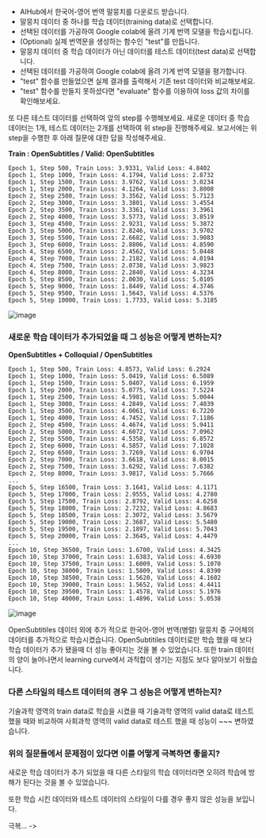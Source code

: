 - AIHub에서 한국어-영어 번역 말뭉치를 다운로드 받습니다.
- 말뭉치 데이터 중 하나를 학습 데이터(training data)로 선택합니다.
- 선택된 데이터를 가공하여 Google colab에 올려 기계 번역 모델을 학습시킵니다.
- (Optional) 실제 번역문을 생성하는 함수인 "test"를 만듭니다.
- 말뭉치 데이터 중 학습 데이터가 아닌 데이터를 테스트 데이터(test data)로 선택합니다.
- 선택된 데이터를 가공하여 Google colab에 올려 기계 번역 모델을 평가합니다.
- "test" 함수를 만들었으면 실제 결과를 출력해서 기존 test 데이터와 비교해보세요.
- "test" 함수를 만들지 못하셨다면 "evaluate" 함수를 이용하여 loss 값의 차이를 확인해보세요.

또 다른 테스트 데이터를 선택하여 앞의 step를 수행해보세요.
새로운 데이터 중 학습 데이터는 1개, 테스트 데이터는 2개를 선택하여 위 step을 진행해주세요. 보고서에는 위 step을 수행한 후 아래 질문에 대한 답을 작성해주세요.

**Train : OpenSubtitles / Valid: OpenSubtitles**
```
Epoch 1, Step 500, Train Loss: 3.9331, Valid Loss: 4.8402
Epoch 1, Step 1000, Train Loss: 4.1794, Valid Loss: 2.8732
Epoch 1, Step 1500, Train Loss: 3.9762, Valid Loss: 3.0234
Epoch 1, Step 2000, Train Loss: 4.1264, Valid Loss: 3.8008
Epoch 2, Step 2500, Train Loss: 3.3562, Valid Loss: 5.7123
Epoch 2, Step 3000, Train Loss: 3.3801, Valid Loss: 3.4554
Epoch 2, Step 3500, Train Loss: 3.3361, Valid Loss: 3.3961
Epoch 2, Step 4000, Train Loss: 3.5773, Valid Loss: 3.8519
Epoch 3, Step 4500, Train Loss: 2.9231, Valid Loss: 5.3872
Epoch 3, Step 5000, Train Loss: 2.8246, Valid Loss: 3.9702
Epoch 3, Step 5500, Train Loss: 2.6682, Valid Loss: 3.9083
Epoch 3, Step 6000, Train Loss: 2.8806, Valid Loss: 4.8590
Epoch 4, Step 6500, Train Loss: 2.4562, Valid Loss: 5.0448
Epoch 4, Step 7000, Train Loss: 2.2182, Valid Loss: 4.0194
Epoch 4, Step 7500, Train Loss: 2.0738, Valid Loss: 3.9823
Epoch 4, Step 8000, Train Loss: 2.2840, Valid Loss: 4.3234
Epoch 5, Step 8500, Train Loss: 2.0030, Valid Loss: 5.0105
Epoch 5, Step 9000, Train Loss: 1.8449, Valid Loss: 4.3746
Epoch 5, Step 9500, Train Loss: 1.5643, Valid Loss: 4.5376
Epoch 5, Step 10000, Train Loss: 1.7733, Valid Loss: 5.3185
```

![image](https://user-images.githubusercontent.com/55765292/170865821-fe5edb9a-13e7-4efb-9475-624b265247f2.png)


### 새로운 학습 데이터가 추가되었을 때 그 성능은 어떻게 변하는지?

**OpenSubtitles + Colloquial / OpenSubtitles**
```
Epoch 1, Step 500, Train Loss: 4.8573, Valid Loss: 6.2924
Epoch 1, Step 1000, Train Loss: 5.0419, Valid Loss: 6.5089
Epoch 1, Step 1500, Train Loss: 5.0407, Valid Loss: 6.1959
Epoch 1, Step 2000, Train Loss: 5.0775, Valid Loss: 7.5224
Epoch 1, Step 2500, Train Loss: 4.5981, Valid Loss: 5.0044
Epoch 1, Step 3000, Train Loss: 4.2849, Valid Loss: 7.4039
Epoch 1, Step 3500, Train Loss: 4.0061, Valid Loss: 6.7220
Epoch 1, Step 4000, Train Loss: 4.7452, Valid Loss: 7.1186
Epoch 2, Step 4500, Train Loss: 4.4674, Valid Loss: 5.9411
Epoch 2, Step 5000, Train Loss: 4.6072, Valid Loss: 7.0962
Epoch 2, Step 5500, Train Loss: 4.5358, Valid Loss: 6.8572
Epoch 2, Step 6000, Train Loss: 4.5857, Valid Loss: 7.1028
Epoch 2, Step 6500, Train Loss: 3.7269, Valid Loss: 6.9704
Epoch 2, Step 7000, Train Loss: 3.6618, Valid Loss: 8.0015
Epoch 2, Step 7500, Train Loss: 3.6292, Valid Loss: 7.6382
Epoch 2, Step 8000, Train Loss: 3.9817, Valid Loss: 5.7666
...
Epoch 5, Step 16500, Train Loss: 3.1641, Valid Loss: 4.1171
Epoch 5, Step 17000, Train Loss: 2.9555, Valid Loss: 4.2780
Epoch 5, Step 17500, Train Loss: 2.8792, Valid Loss: 4.6258
Epoch 5, Step 18000, Train Loss: 2.7232, Valid Loss: 4.8683
Epoch 5, Step 18500, Train Loss: 2.3072, Valid Loss: 3.5679
Epoch 5, Step 19000, Train Loss: 2.3687, Valid Loss: 5.5480
Epoch 5, Step 19500, Train Loss: 2.1897, Valid Loss: 5.7043
Epoch 5, Step 20000, Train Loss: 2.3645, Valid Loss: 4.4479
...
Epoch 10, Step 36500, Train Loss: 1.6700, Valid Loss: 4.3425
Epoch 10, Step 37000, Train Loss: 1.6383, Valid Loss: 4.6930
Epoch 10, Step 37500, Train Loss: 1.6009, Valid Loss: 5.1070
Epoch 10, Step 38000, Train Loss: 1.5809, Valid Loss: 4.8390
Epoch 10, Step 38500, Train Loss: 1.5620, Valid Loss: 4.1602
Epoch 10, Step 39000, Train Loss: 1.5652, Valid Loss: 4.4411
Epoch 10, Step 39500, Train Loss: 1.4578, Valid Loss: 5.1976
Epoch 10, Step 40000, Train Loss: 1.4896, Valid Loss: 5.0538
```

![image](https://user-images.githubusercontent.com/55765292/170866492-52a2c428-6590-4aaa-ba57-b295921626af.png)

OpenSubtitiles 데이터 외에 추가 적으로 한국어-영어 번역(병렬) 말뭉치 중 구어체의 데이터를 추가적으로 학습시켰습니다. OpenSubtitiles 데이터로만 학습 했을 때 보다 학습 데이터가 추가 됐을때 더 성능 좋아지는 것을 볼 수 있었습니다. 또한 train 데이터의 양이 늘어나면서 learning curve에서 과적합이 생기는 지점도 보다 알아보기 쉬웠습니다.

### 다른 스타일의 테스트 데이터의 경우 그 성능은 어떻게 변하는지?

기술과학 영역의 train data로 학습을 시켰을 때 기술과학 영역의 valid data로 테스트 했을 때와 비교하여 사회과학 영역의 valid data로 테스트 했을 때 성능이 ~~~ 변하였습니다.

### 위의 질문들에서 문제점이 있다면 이를 어떻게 극복하면 좋을지?

새로운 학습 데이터가 추가 되었을 때 다른 스타일의 학습 데이터라면 오히려 학습에 방해가 된다는 것을 볼 수 있었습니다.

또한 학습 시킨 데이터와 테스트 데이터의 스타일이 다를 경우 좋지 않은 성능을 보입니다.

극복... ->

